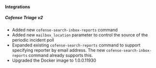 #### Integrations
##### Cofense Triage v2
- Added new `cofense-search-inbox-reports` command
- Added new `mailbox_location` parameter to control the source of the periodic incident poll
- Expanded existing `cofense-search-reports` command to support specifying reporter by email address. The new `cofense-search-inbox-reports` command already supports this.
- Upgraded the Docker image to 1.0.0.11930
